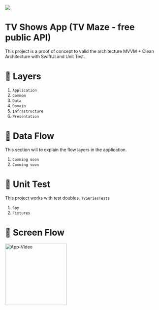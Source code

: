 ![](./assets/image1.png)

# TV Shows App (TV Maze - free public API)

This project is a proof of concept to valid the architecture MVVM + Clean Architecture with SwiftUI and Unit Test.

# 📁 Layers
1. `Application`
2. `Commom` 
3. `Data` 
4. `Domain` 
5. `Infrastructure` 
6. `Presentation` 

# 📖 Data Flow
This section will to explain the flow layers in the application.
1. `Comming soon`
2. `Comming soon` 


# 🎯 Unit Test
This project works with test doubles. `TVSeriesTests`
1. `Spy`
2. `Fixtures` 


# 📱 Screen Flow
 <img src="https://github.com/dbgarcia/tv_series_app/blob/master/assets/app_video.gif"  alt="App-Video"  width="200">
